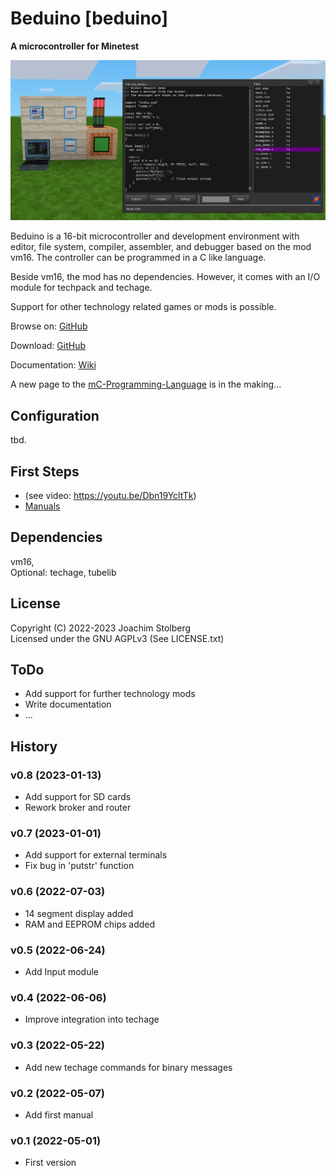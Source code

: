 # Beduino [beduino]

**A microcontroller for Minetest**

![screenshot](https://github.com/joe7575/beduino/blob/main/screenshot.png)

Beduino is a 16-bit microcontroller and development environment with
editor, file system, compiler, assembler, and debugger based on the mod vm16. The controller can be programmed in a C like language.

Beside vm16, the mod has no dependencies. However, it comes with an I/O module for techpack and techage.

Support for other technology related games or mods is possible.

Browse on: [GitHub](https://github.com/joe7575/beduino)

Download: [GitHub](https://github.com/joe7575/beduino/archive/master.zip)

Documentation: [Wiki](https://github.com/joe7575/beduino/wiki)

A new page to the [mC-Programming-Language](https://github.com/joe7575/vm16/wiki/mC-Language-Reference) is in the making...


## Configuration

tbd.


## First Steps

- (see video:  https://youtu.be/Dbn19YcltTk)
- [Manuals](https://github.com/joe7575/beduino/wiki)

## Dependencies

vm16,  
Optional: techage, tubelib


## License

Copyright (C) 2022-2023 Joachim Stolberg  
Licensed under the GNU AGPLv3 (See LICENSE.txt)


## ToDo

- Add support for further technology mods
- Write documentation
- ...


## History

### v0.8 (2023-01-13)

- Add support for SD cards
- Rework broker and router

### v0.7 (2023-01-01)

- Add support for external terminals
- Fix bug in 'putstr' function

### v0.6 (2022-07-03)

- 14 segment display added
- RAM and EEPROM chips added

### v0.5 (2022-06-24)

- Add Input module

### v0.4 (2022-06-06)

- Improve integration into techage

### v0.3 (2022-05-22)

- Add new techage commands for binary messages

### v0.2 (2022-05-07)

- Add first manual

### v0.1 (2022-05-01)

- First version



